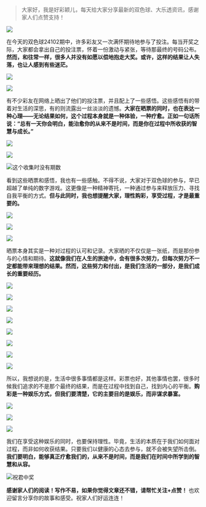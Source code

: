 
> 大家好，我是好彩颖儿，每天给大家分享最新的双色球、大乐透资讯，感谢家人们点赞支持！

![](https://cdn.jsdelivr.net/gh/wangwenjie1314/PicCDN/2024-7-11/1720660897499-image.png)


在今天的双色球24102期中，许多彩友又一次满怀期待地参与了投注。每当开奖之际，大家都会拿出自己的投注票，怀着一份激动与紧张，等待那最终的号码公布。**然而，和往常一样，很多人并没有如愿以偿地抱走大奖。或许，这样的结果让人失落，也让人感到有些迷茫。**


![](https://cdn.jsdelivr.net/gh/wangwenjie1314/PicCDN/2024-9-3/1725334024916-image.png)


![](https://cdn.jsdelivr.net/gh/wangwenjie1314/PicCDN/2024-9-3/1725334087151-image.png)


有不少彩友在网络上晒出了他们的投注票，并且配上了一些感悟。这些感悟有的带着对生活的深思，有的则流露出一丝淡淡的遗憾。**大家在晒票的同时，也在表达一种心理——无论结果如何，这个过程本身就是一种体验，一种疗愈。正如一句话所说：“总有一天你会明白，能治愈你的从来不是时间，而是你在过程中所收获的智慧与成长。”**

![](https://cdn.jsdelivr.net/gh/wangwenjie1314/PicCDN/2024-9-3/1725326929606-image.png)


![](https://cdn.jsdelivr.net/gh/wangwenjie1314/PicCDN/2024-9-3/1725334011162-image.png)



![这个收集时没有期数](https://cdn.jsdelivr.net/gh/wangwenjie1314/PicCDN/2024-9-3/1725333956463-image.png)


看到这些晒票和感悟，我也有一些感触。不得不说，大家对于双色球的参与，早已超越了单纯的数字游戏。这更像是一种精神寄托，一种通过参与来释放压力、寻找自我平衡的方式。**但与此同时，我也想提醒大家，理性购彩，享受过程，才是最重要的。**

![](https://cdn.jsdelivr.net/gh/wangwenjie1314/PicCDN/2024-9-3/1725333844534-image.png)


![](https://cdn.jsdelivr.net/gh/wangwenjie1314/PicCDN/2024-9-3/1725333856228-image.png)

![](https://cdn.jsdelivr.net/gh/wangwenjie1314/PicCDN/2024-9-3/1725334348405-image.png)



晒票本身其实是一种对过程的认可和记录。大家晒的不仅仅是一张纸，而是那份参与的心情和期待。**这就像我们在人生的旅途中，会有很多次努力，但每次努力不一定都能带来理想的结果。然而，这些努力和付出，是我们生活的一部分，是我们成长的重要经历。**


![](https://cdn.jsdelivr.net/gh/wangwenjie1314/PicCDN/2024-9-3/1725334107746-image.png)


![](https://cdn.jsdelivr.net/gh/wangwenjie1314/PicCDN/2024-9-3/1725334318966-image.png)


![](https://cdn.jsdelivr.net/gh/wangwenjie1314/PicCDN/2024-9-3/1725334248815-image.png)


![](https://cdn.jsdelivr.net/gh/wangwenjie1314/PicCDN/2024-9-3/1725334464561-image.png)

![](https://cdn.jsdelivr.net/gh/wangwenjie1314/PicCDN/2024-9-3/1725334474805-image.png)


![](https://cdn.jsdelivr.net/gh/wangwenjie1314/PicCDN/2024-9-3/1725334195430-image.png)


![](https://cdn.jsdelivr.net/gh/wangwenjie1314/PicCDN/2024-9-3/1725334392458-image.png)


![](https://cdn.jsdelivr.net/gh/wangwenjie1314/PicCDN/2024-9-3/1725334366859-image.png)


所以，我想说的是，生活中很多事情都是这样。彩票也好，其他事情也罢，很多时候我们追求的不是那个最终的结果，而是在过程中找到自己，找到内心的平衡。**购彩是一种娱乐方式，但我们要清楚，它的主要目的是娱乐，而非谋求暴富。**


![](https://cdn.jsdelivr.net/gh/wangwenjie1314/PicCDN/2024-9-3/1725334337763-image.png)

![](https://cdn.jsdelivr.net/gh/wangwenjie1314/PicCDN/2024-9-3/1725334331817-image.png)


![](https://cdn.jsdelivr.net/gh/wangwenjie1314/PicCDN/2024-9-3/1725334356824-image.png)


我们在享受这种娱乐的同时，也要保持理性。毕竟，生活的本质在于我们如何面对过程，而非如何收获结果。只要我们以健康的心态去参与，就不会被失望所击倒。**我们要明白，能够真正疗愈我们的，从来不是时间，而是我们在时间中所学到的智慧和从容。**

![祝君中奖](https://cdn.jsdelivr.net/gh/wangwenjie1314/PicCDN/2024-8-25/1724581589491-image.png)


**感谢家人们的阅读！写作不易，如果你觉得文章还不错，请帮忙关注+点赞！** 也欢迎留言分享你的故事和感受。祝家人们好运连连！